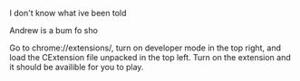I don't know what ive been told

Andrew is a bum fo sho

Go to chrome://extensions/, turn on developer mode in the top right, and load the CExtension file unpacked in the top left. 
Turn on the extension and it should be availible for you to play.


